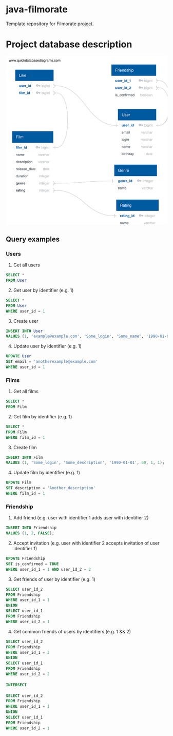 # java-filmorate
Template repository for Filmorate project.

# Project database description

![Database structure scheme](/QuickDBD-Free%20Diagram%20(2).svg)

## Query examples

### Users

1. Get all users

```sql
SELECT *
FROM User
```

2. Get user by identifier (e.g. 1)

```sql
SELECT *
FROM User
WHERE user_id = 1
```

3. Create user

```sql
INSERT INTO User
VALUES (1, 'example@example.com', 'Some_login', 'Some_name', '1990-01-01');
```

4. Update user by identifier (e.g. 1)

```sql
UPDATE User
SET email = 'anotherexample@example.com'
WHERE user_id = 1
```

### Films

1. Get all films

```sql
SELECT *
FROM Film
```

2. Get film by identifier (e.g. 1)

```sql
SELECT *
FROM Film
WHERE film_id = 1
```

3. Create film

```sql
INSERT INTO Film
VALUES (1, 'Some_login', 'Some_description', '1990-01-01', 60, 1, 1);
```

4. Update film by identifier (e.g. 1)

```sql
UPDATE Film
SET description = 'Another_description'
WHERE film_id = 1
```

### Friendship

1. Add friend (e.g. user with identifier 1 adds user with identifier 2)

```sql
INSERT INTO Friendship
VALUES (1, 2, FALSE);
```

2. Accept invitation (e.g. user with identifier 2 accepts invitation of user identifier 1)

```sql
UPDATE Friendship
SET is_confirmed = TRUE
WHERE user_id_1 = 1 AND user_id_2 = 2
```

3. Get friends of user by identifier (e.g. 1)

```sql
SELECT user_id_2
FROM Friendship
WHERE user_id_1 = 1
UNION
SELECT user_id_1
FROM Friendship
WHERE user_id_2 = 1
```

4. Get common friends of users by identifiers (e.g. 1 && 2)

```sql
SELECT user_id_2
FROM Friendship
WHERE user_id_1 = 2
UNION
SELECT user_id_1
FROM Friendship
WHERE user_id_2 = 2

INTERSECT

SELECT user_id_2
FROM Friendship
WHERE user_id_1 = 1
UNION
SELECT user_id_1
FROM Friendship
WHERE user_id_2 = 1
```
